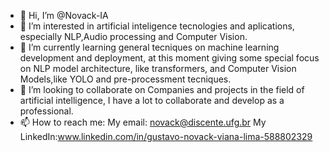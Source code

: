 - 👋 Hi, I’m @Novack-IA
- 👀 I’m interested in artificial inteligence tecnologies and aplications, especially NLP,Audio processing and Computer Vision.
- 🌱 I’m currently learning general tecniques on machine learning development and deployment, at this moment giving some special focus on NLP model architecture, like transformers, and Computer Vision Models,like YOLO and pre-processment tecniques.
- 💞️ I’m looking to collaborate on Companies and projects in the field of artificial intelligence, I have a lot to collaborate and develop as a professional.
- 📫 How to reach me: My email: novack@discente.ufg.br  My LinkedIn:www.linkedin.com/in/gustavo-novack-viana-lima-588802329

<!---
Novack-IA/Novack-IA is a ✨ special ✨ repository because its `README.md` (this file) appears on your GitHub profile.
You can click the Preview link to take a look at your changes.
--->
